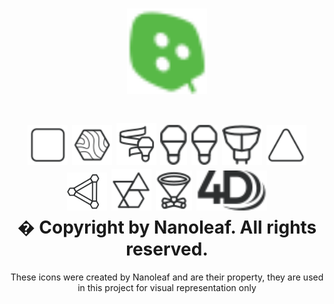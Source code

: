 <h1 align="center">
<img src="https://raw.githubusercontent.com/patrick-dmxc/NanoleafAPI/main/NanoleafAPI/Icons/Nanoleaf.svg?sanitize=false" width="128"/>
</h1>
<h1 align="center">
<img src="https://raw.githubusercontent.com/patrick-dmxc/NanoleafAPI/main/NanoleafAPI/Icons/Canvas.svg?sanitize=false" width="64"/>
<img src="https://raw.githubusercontent.com/patrick-dmxc/NanoleafAPI/main/NanoleafAPI/Icons/Elements.svg?sanitize=false" width="64"/>
<img src="https://raw.githubusercontent.com/patrick-dmxc/NanoleafAPI/main/NanoleafAPI/Icons/Essentials.svg?sanitize=false" width="64"/>
<img src="https://raw.githubusercontent.com/patrick-dmxc/NanoleafAPI/main/NanoleafAPI/Icons/B22.svg?sanitize=false" height="64"/>
<img src="https://raw.githubusercontent.com/patrick-dmxc/NanoleafAPI/main/NanoleafAPI/Icons/E27.svg?sanitize=false" height="64"/>
<img src="https://raw.githubusercontent.com/patrick-dmxc/NanoleafAPI/main/NanoleafAPI/Icons/GU10.svg?sanitize=false" height="64"/>
<img src="https://raw.githubusercontent.com/patrick-dmxc/NanoleafAPI/main/NanoleafAPI/Icons/Light Panels.svg?sanitize=false" width="64"/>
<img src="https://raw.githubusercontent.com/patrick-dmxc/NanoleafAPI/main/NanoleafAPI/Icons/Lines.svg?sanitize=false" width="64"/>
<img src="https://raw.githubusercontent.com/patrick-dmxc/NanoleafAPI/main/NanoleafAPI/Icons/Shapes.svg?sanitize=false" width="64"/>
<img src="https://raw.githubusercontent.com/patrick-dmxc/NanoleafAPI/main/NanoleafAPI/Icons/Cono-Lamp.svg?sanitize=false" height="64"/>
<img src="https://raw.githubusercontent.com/patrick-dmxc/NanoleafAPI/main/NanoleafAPI/Icons/4D.svg?sanitize=false" height="64"/>
<br/>
� Copyright by Nanoleaf.  All rights reserved.
</h1>

<div align="center">
These icons were created by Nanoleaf and are their property, they are used in this project for visual representation only
</div>